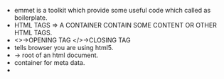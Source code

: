 - emmet is a toolkit which provide some useful code which called as boilerplate.
- HTML TAGS => A CONTAINER CONTAIN SOME CONTENT OR OTHER HTML TAGS.
- <>->OPENING TAG </>->CLOSING TAG
- <!Doctype html> tells browser you are using html5.
- <HTML> -> root of an html document.
- <head> container for meta data.
- <title> page title.
- <body> contains all the data rendered on the browser.
- <p> content or container in which a content has. 